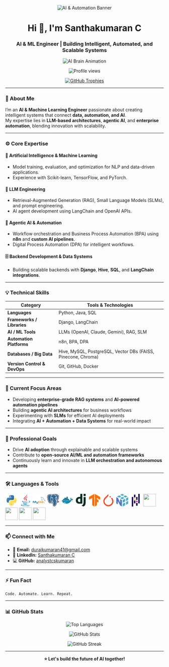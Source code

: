 <!-- Banner -->
<p align="center">
  <img src="https://i.imgur.com/4kLE7pV.png" alt="AI & Automation Banner" />
</p>

<h1 align="center">Hi 👋, I'm Santhakumaran C</h1>
<h3 align="center">AI & ML Engineer | Building Intelligent, Automated, and Scalable Systems</h3>

<p align="center">
  <img src="https://media.giphy.com/media/v1.Y2lkPTc5MGI3NjExM2ZsZXp5d2cwYXVrOWp0OGk2amJ6ZjQ1Nm50cXRwOWQ0a3Nqa3ZyNCZlcD12MV9naWZzX3NlYXJjaCZjdD1n/QTfX9Ejfra3ZmNxh6B/giphy.gif" width="400" alt="AI Brain Animation"/>
</p>

<p align="center">
  <img src="https://komarev.com/ghpvc/?username=analystcskumaran&label=Profile%20views&color=0e75b6&style=flat" alt="Profile views" />
</p>

<p align="center">
  <a href="https://github.com/ryo-ma/github-profile-trophy">
    <img src="https://github-profile-trophy.vercel.app/?username=analystcskumaran&theme=algolia&margin-w=10" alt="GitHub Trophies" />
  </a>
</p>

---

### 🧠 About Me

I’m an **AI & Machine Learning Engineer** passionate about creating intelligent systems that connect **data, automation, and AI**.  
My expertise lies in **LLM-based architectures**, **agentic AI**, and **enterprise automation**, blending innovation with scalability.

---

### ⚙️ Core Expertise

#### 🧩 Artificial Intelligence & Machine Learning
- Model training, evaluation, and optimization for NLP and data-driven applications.  
- Experience with Scikit-learn, TensorFlow, and PyTorch.

#### 🧠 LLM Engineering
- Retrieval-Augmented Generation (RAG), Small Language Models (SLMs), and prompt engineering.  
- AI agent development using LangChain and OpenAI APIs.

#### 🤖 Agentic AI & Automation
- Workflow orchestration and Business Process Automation (BPA) using **n8n** and **custom AI pipelines**.  
- Digital Process Automation (DPA) for intelligent workflows.

#### 🗄️ Backend Development & Data Systems
- Building scalable backends with **Django**, **Hive**, **SQL**, and **LangChain integrations**.

---

### 💡 Technical Skills

| Category | Tools & Technologies |
|-----------|---------------------|
| **Languages** | Python, Java, SQL |
| **Frameworks / Libraries** | Django, LangChain |
| **AI / ML Tools** | LLMs (OpenAI, Claude, Gemini), RAG, SLM |
| **Automation Platforms** | n8n, BPA, DPA |
| **Databases / Big Data** | Hive, MySQL, PostgreSQL, Vector DBs (FAISS, Pinecone, Chroma) |
| **Version Control & DevOps** | Git, GitHub, Docker |

---

### 🎯 Current Focus Areas

- Developing **enterprise-grade RAG systems** and **AI-powered automation pipelines**  
- Building **agentic AI architectures** for business workflows  
- Experimenting with **SLMs** for efficient AI deployments  
- Integrating **AI + Automation + Data Systems** for real-world impact  

---

### 🚀 Professional Goals

- Drive **AI adoption** through explainable and scalable systems  
- Contribute to **open-source AI/ML and automation frameworks**  
- Continuously learn and innovate in **LLM orchestration and autonomous agents**

---

### 🛠️ Languages & Tools

<p align="left">
  <img src="https://raw.githubusercontent.com/devicons/devicon/master/icons/python/python-original.svg" width="40" height="40"/>
  <img src="https://raw.githubusercontent.com/devicons/devicon/master/icons/java/java-original.svg" width="40" height="40"/>
  <img src="https://raw.githubusercontent.com/devicons/devicon/master/icons/mysql/mysql-original-wordmark.svg" width="40" height="40"/>
  <img src="https://raw.githubusercontent.com/devicons/devicon/master/icons/postgresql/postgresql-original.svg" width="40" height="40"/>
  <img src="https://raw.githubusercontent.com/devicons/devicon/master/icons/docker/docker-original.svg" width="40" height="40"/>
  <img src="https://raw.githubusercontent.com/devicons/devicon/master/icons/django/django-plain.svg" width="40" height="40"/>
  <img src="https://raw.githubusercontent.com/devicons/devicon/master/icons/tensorflow/tensorflow-original.svg" width="40" height="40"/>
  <img src="https://raw.githubusercontent.com/devicons/devicon/master/icons/pytorch/pytorch-original.svg" width="40" height="40"/>
  <img src="https://raw.githubusercontent.com/devicons/devicon/master/icons/numpy/numpy-original.svg" width="40" height="40"/>
  <img src="https://raw.githubusercontent.com/devicons/devicon/master/icons/pandas/pandas-original.svg" width="40" height="40"/>
  <img src="https://matplotlib.org/3.1.1/_static/logo2_compressed.svg" width="40" height="40"/>
  <img src="https://seaborn.pydata.org/_static/logo-wide-lightbg.svg" width="40" height="40"/>
  <img src="https://cdn.jsdelivr.net/gh/devicons/devicon/icons/git/git-original.svg" width="40" height="40"/>
  <img src="https://github.githubassets.com/images/modules/logos_page/GitHub-Mark.png" width="40" height="40"/>
</p>

---

### 📫 Connect with Me

- 📧 **Email:** duraikumaran41@gmail.com 
- 🔗 **LinkedIn:** [Santhakumaran C](https://www.linkedin.com/in/cskumaranit?utm_source=share&utm_campaign=share_via&utm_content=profile&utm_medium=android_app)  
- 💻 **GitHub:** [analystcskumaran](https://github.com/analystcskumaran)

---

### ⚡ Fun Fact
`Code. Automate. Learn. Repeat.`

---

### 📊 GitHub Stats

<p align="center">
  <img src="https://github-readme-stats.vercel.app/api/top-langs?username=analystcskumaran&show_icons=true&locale=en&layout=compact" alt="Top Languages" />
</p>

<p align="center">
  <img src="https://github-readme-stats.vercel.app/api?username=analystcskumaran&show_icons=true&locale=en" alt="GitHub Stats" />
</p>

<p align="center">
  <img src="https://github-readme-streak-stats.herokuapp.com/?user=analystcskumaran" alt="GitHub Streak" />
</p>

---

<p align="center">
  <b>⭐ Let's build the future of AI together!</b>
</p>
